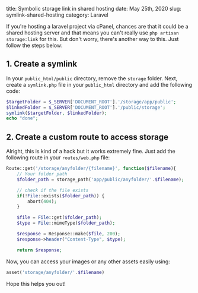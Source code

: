 title: Symbolic storage link in shared hosting
date: May 25th, 2020
slug: symlink-shared-hosting
category: Laravel

If you're hosting a laravel project via cPanel, chances are that it could be a shared hosting server and that means you can't really use `php artisan storage:link` for this.
But don't worry, there's another way to this. Just follow the steps below:

## 1. Create a symlink
In your `public_html/public` directory, remove the `storage` folder. Next, create a `symlink.php` file in your `public_html` directory and add the following code:
```php
$targetFolder = $_SERVER['DOCUMENT_ROOT'].'/storage/app/public';
$linkedFolder = $_SERVER['DOCUMENT_ROOT'].'/public/storage';
symlink($targetFolder, $linkedFolder);
echo "done";
```

## 2. Create a custom route to access storage
Alright, this is kind of a hack but it works extremely fine. Just add the following route in your `routes/web.php` file:
```php
Route::get('/storage/anyfolder/{filename}', function($filename){
    // Your folder path
    $folder_path = storage_path('app/public/anyfolder/'.$filename);

    // check if the file exists
    if(!File::exists($folder_path)) {
        abort(404);
    }

    $file = File::get($folder_path);
    $type = File::mimeType($folder_path);

    $response = Response::make($file, 200);
    $response->header("Content-Type", $type);

    return $response;
```

Now, you can access your images or any other assets easily using: 
```php
asset('storage/anyfolder/'.$filename)
```

Hope this helps you out!
